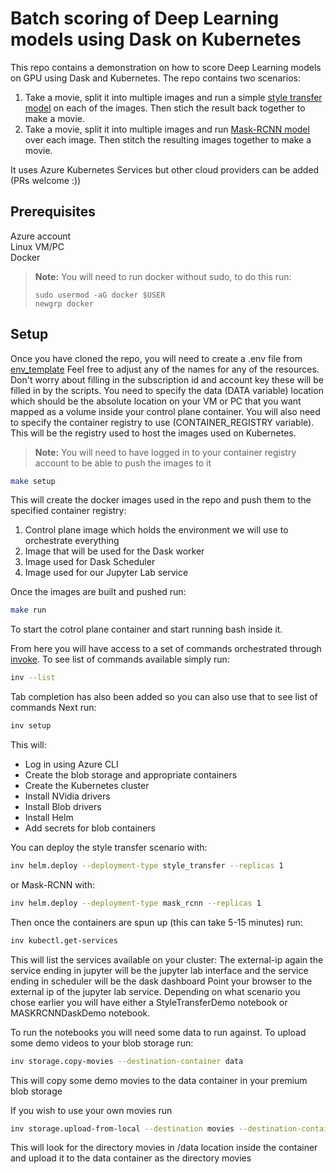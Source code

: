 # Batch scoring of Deep Learning models using Dask on Kubernetes
This repo contains a demonstration on how to score Deep Learning models on GPU using Dask and Kubernetes. The repo contains two scenarios:  
1.  Take a movie, split it into multiple images and run a simple [style transfer model](https://github.com/pytorch/examples/tree/master/fast_neural_style) on each of the images. Then stich the result back together to make a movie.  
2.  Take a movie, split it into multiple images and run [Mask-RCNN model](https://github.com/facebookresearch/maskrcnn-benchmark) over each image. Then stitch the resulting images together to make a movie.

It uses Azure Kubernetes Services but other cloud providers can be added (PRs welcome :))
## Prerequisites
Azure account  
Linux VM/PC  
Docker  

> **Note:**
> You will need to run docker without sudo, to do this run:
> ```
> sudo usermod -aG docker $USER
> newgrp docker 
>```


## Setup
Once you have cloned the repo, you will need to create a .env file from [env_template](env_template)
Feel free to adjust any of the names for any of the resources. Don't worry about filling in the subscription id and account key these will be filled in by the scripts.
You need to specify the data (DATA variable) location which should be the absolute location on your VM or PC that you want mapped as a volume inside your control plane container.
You will also need to specify the container registry to use (CONTAINER_REGISTRY variable). This will be the registry used to host the images used on Kubernetes.

> **Note:**
> You will need to have logged in to your container registry account to be able to push the images to it
>

```bash
make setup
```

This will create the docker images used in the repo and push them to the specified container registry:
1. Control plane image which holds the environment we will use to orchestrate everything
2. Image that will be used for the Dask worker
3. Image used for Dask Scheduler
4. Image used for our Jupyter Lab service

Once the images are built and pushed run:
```bash
make run
```
To start the cotrol plane container and start running bash inside it.

From here you will have access to a set of commands orchestrated through [invoke](http://www.pyinvoke.org/). To see list of commands available simply run:
```bash
inv --list
```
Tab completion has also been added so you can also use that to see list of commands
Next run:
```bash
inv setup
```
This will:
- Log in using Azure CLI
- Create the blob storage and appropriate containers
- Create the Kubernetes cluster
- Install NVidia drivers
- Install Blob drivers
- Install Helm
- Add secrets for blob containers

You can deploy the style transfer scenario with:
```bash
inv helm.deploy --deployment-type style_transfer --replicas 1
```
or Mask-RCNN with:
```bash
inv helm.deploy --deployment-type mask_rcnn --replicas 1
```

Then once the containers are spun up (this can take 5-15 minutes) run:
```bash
inv kubectl.get-services
```
This will list the services available on your cluster:
The external-ip again the service ending in jupyter will be the jupyter lab interface and the service ending in scheduler will be the dask dashboard
Point your browser to the external ip of the jupyter lab service. Depending on what scenario you chose earlier you will have either a StyleTransferDemo notebook or MASKRCNNDaskDemo notebook.

To run the notebooks you will need some data to run against. To upload some demo videos to your blob storage run:
```bash
inv storage.copy-movies --destination-container data
```
This will copy some demo movies to the data container in your premium blob storage

If you wish to use your own movies run
```bash
inv storage.upload-from-local --destination movies --destination-container data --source movies
```
This will look for the directory movies in /data location inside the container and upload it to the data container as the directory movies
 
